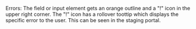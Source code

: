 Errors: The field or input element gets an orange outline and a "!" icon in the upper right corner. The "!" icon has a rollover toottip which displays the specific error to the user. This can be seen in the staging portal.